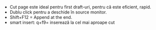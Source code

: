 - Cut page este ideal pentru first draft-uri, pentru că este eficient, rapid.
- Dublu click pentru a deschide în source monitor. 
- Shift+F12 = Append at the end.  
- smart insert: q+f9= inserează la cel mai aproape cut